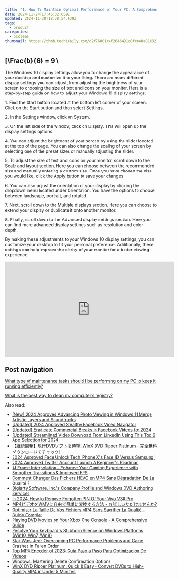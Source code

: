```yaml
---
title: "1. How To Maintain Optimal Performance of Your PC: A Comprehensive Guide - YL Computing Solutions"
date: 2024-11-24T17:46:32.659Z
updated: 2024-11-30T18:38:54.639Z
tags:
  - product
categories:
  - pcclean
thumbnail: https://thmb.techidaily.com/d2f76001c4f2646491c0fc840a81d8218602e492050e0d16896d960da5c49a16.png
---
```


## \[\Frac{b}{6} = 9 \

The Windows 10 display settings allow you to change the appearance of your desktop and customize it to your liking. There are many different display settings you can adjust, from adjusting the brightness of your screen to choosing the size of text and icons on your monitor. Here is a step-by-step guide on how to adjust your Windows 10 display settings. 

1\. Find the Start button located at the bottom left corner of your screen. Click on the Start button and then select Settings.

2\. In the Settings window, click on System.

3\. On the left side of the window, click on Display. This will open up the display settings options. 

4\. You can adjust the brightness of your screen by using the slider located at the top of the page. You can also change the scaling of your screen by selecting one of the preset sizes or manually adjusting the slider.

5\. To adjust the size of text and icons on your monitor, scroll down to the Scale and layout section. Here you can choose between the recommended size and manually entering a custom size. Once you have chosen the size you would like, click the Apply button to save your changes.

6\. You can also adjust the orientation of your display by clicking the dropdown menu located under Orientation. You have the options to choose between landscape, portrait, and rotated.

7\. Next, scroll down to the Multiple displays section. Here you can choose to extend your display or duplicate it onto another monitor.

8\. Finally, scroll down to the Advanced display settings section. Here you can find more advanced display settings such as resolution and color depth. 

By making these adjustments to your Windows 10 display settings, you can customize your desktop to fit your personal preference. Additionally, these settings can help improve the clarity of your monitor for a better viewing experience.

<!-- affiliate ads begin -->
<iframe width="560" height="315" src="https://www.youtube.com/embed/9wiIVztRIqQ?si=GBgdwQ78k5hbeFDv" title="YouTube video player" frameborder="0" allow="accelerometer; autoplay; clipboard-write; encrypted-media; gyroscope; picture-in-picture; web-share" referrerpolicy="strict-origin-when-cross-origin" allowfullscreen></iframe>
<!-- affiliate ads end -->

## Post navigation

[What type of maintenance tasks should I be performing on my PC to keep it running efficiently?](https://tools.techidaily.com/pcclean/products/)

[What is the best way to clean my computer’s registry?](https://tools.techidaily.com/pcclean/products/)

<ins class="adsbygoogle"
     style="display:block"
     data-ad-format="autorelaxed"
     data-ad-client="ca-pub-7571918770474297"
     data-ad-slot="1223367746"></ins>

<ins class="adsbygoogle"
     style="display:block"
     data-ad-client="ca-pub-7571918770474297"
     data-ad-slot="8358498916"
     data-ad-format="auto"
     data-full-width-responsive="true"></ins>

<span class="atpl-alsoreadstyle">Also read:</span>
<div><ul>
<li><a href="https://article-helps.techidaily.com/new-2024-approved-advancing-photo-viewing-in-windows-11-merge-artistic-layers-and-soundtracks/"><u>[New] 2024 Approved Advancing Photo Viewing in Windows 11 Merge Artistic Layers and Soundtracks</u></a></li>
<li><a href="https://facebook-video-content.techidaily.com/updated-2024-approved-stealthy-facebook-video-navigator/"><u>[Updated] 2024 Approved Stealthy Facebook Video Navigator</u></a></li>
<li><a href="https://facebook-video-recording.techidaily.com/updated-eradicate-commercial-breaks-in-facebook-videos-for-2024/"><u>[Updated] Eradicate Commercial Breaks in Facebook Videos for 2024</u></a></li>
<li><a href="https://fox-boxes.techidaily.com/updated-streamlined-video-download-from-linkedin-using-this-top-6-app-selection-for-2024/"><u>[Updated] Streamlined Video Download From LinkedIn Using This Top 6 App Selection for 2024</u></a></li>
<li><a href="https://discover-amazing.techidaily.com/1725285420831-dvd-winx-dvd-ripper-platinum/"><u>【継続開発】現行DVDソフトを待望! WinX DVD Ripper Platinum - 完全無料ダウンロードでチェック!</u></a></li>
<li><a href="https://some-techniques.techidaily.com/2024-approved-face-unlock-tech-iphone-xs-face-id-versus-samsung/"><u>2024 Approved Face Unlock Tech IPhone X's Face ID Versus Samsung'</u></a></li>
<li><a href="https://twitter-videos.techidaily.com/2024-approved-twitter-account-launch-a-beginners-roadmap/"><u>2024 Approved Twitter Account Launch A Beginner's Roadmap</u></a></li>
<li><a href="https://discover-amazing.techidaily.com/ai-frame-interpolation-enhance-your-gaming-experience-with-smoother-transitions-and-improved-fps/"><u>AI Frame Interpolation - Enhance Your Gaming Experience with Smoother Transitions & Improved FPS</u></a></li>
<li><a href="https://discover-amazing.techidaily.com/comment-changer-des-fichiers-hevc-en-mp4-sans-degradation-de-la-qualite/"><u>Comment Changer Des Fichiers HEVC en MP4 Sans Dégradation De La Qualité ?</u></a></li>
<li><a href="https://discover-amazing.techidaily.com/digiarty-software-incs-company-profile-and-windows-dvd-authoring-services/"><u>Digiarty Software, Inc.'s Company Profile and Windows DVD Authoring Services</u></a></li>
<li><a href="https://unlock-android.techidaily.com/in-2024-how-to-remove-forgotten-pin-of-your-vivo-v30-pro-by-drfone-android/"><u>In 2024, How to Remove Forgotten PIN Of Your Vivo V30 Pro</u></a></li>
<li><a href="https://discover-amazing.techidaily.com/mp4wmv/"><u>MP4ビデオをWMVに自由で簡単に変換する方法 - お試しいただけませんか?</u></a></li>
<li><a href="https://discover-amazing.techidaily.com/optimiser-la-taille-de-vos-fichiers-mp4-sans-sacrifier-la-qualite-guide-complet/"><u>Optimiser La Taille De Vos Fichiers MP4 Sans Sacrifier La Qualité - Guide Complet</u></a></li>
<li><a href="https://discover-amazing.techidaily.com/playing-dvd-movies-on-your-xbox-one-console-a-comprehensive-guide/"><u>Playing DVD Movies on Your Xbox One Console – A Comprehensive Guide</u></a></li>
<li><a href="https://win-howtos.techidaily.com/resolve-your-keyboards-stubborn-silence-on-windows-platforms-win10-win7-win8/"><u>Resolve Your Keyboard's Stubborn Silence on Windows Platforms (Win10, Win7, Win8)</u></a></li>
<li><a href="https://program-issues.techidaily.com/star-wars-jedi-overcoming-pc-performance-problems-and-game-crashes-in-fallen-order/"><u>Star Wars Jedi: Overcoming PC Performance Problems and Game Crashes in Fallen Order</u></a></li>
<li><a href="https://discover-amazing.techidaily.com/top-mp4-encoder-of-2023-guia-paso-a-paso-para-optimizacion-de-videos/"><u>Top MP4 Encoder of 2023: Guía Paso a Paso Para Optimización De Videos</u></a></li>
<li><a href="https://win11-tips.techidaily.com/windows-mastering-delete-confirmation-options/"><u>Windows: Mastering Delete Confirmation Options</u></a></li>
<li><a href="https://discover-amazing.techidaily.com/winx-dvd-ripper-platinum-quick-and-easy-convert-dvds-to-high-quality-mp4-in-under-5-minutes/"><u>WinX DVD Ripper Platinum: Quick & Easy - Convert DVDs to High-Quality MP4 in Under 5 Minutes</u></a></li>
</ul></div>

